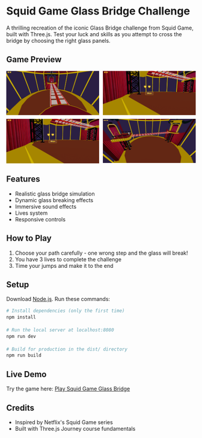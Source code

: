 # Squid Game Glass Bridge Challenge

A thrilling recreation of the iconic Glass Bridge challenge from Squid Game, built with Three.js. Test your luck and skills as you attempt to cross the bridge by choosing the right glass panels.

## Game Preview

<div align="center">
  <div style="display: grid; grid-template-columns: repeat(2, 1fr); gap: 10px;">
    <img src="./screenshot/1.png" width="400" alt="Game Start">
    <img src="./screenshot/2.png" width="400" alt="Gameplay">
    <img src="./screenshot/2.png" width="400" alt="Glass Breaking">
    <img src="./screenshot/4.png" width="400" alt="Game Over">
  </div>
</div>

## Features

- Realistic glass bridge simulation
- Dynamic glass breaking effects
- Immersive sound effects
- Lives system
- Responsive controls

## How to Play

1. Choose your path carefully - one wrong step and the glass will break!
2. You have 3 lives to complete the challenge
3. Time your jumps and make it to the end

## Setup
Download [Node.js](https://nodejs.org/en/download/).
Run these commands:

```bash
# Install dependencies (only the first time)
npm install

# Run the local server at localhost:8080
npm run dev

# Build for production in the dist/ directory
npm run build
```

## Live Demo

Try the game here: [Play Squid Game Glass Bridge](https://nakulbhaliya.github.io/squid-game/)

## Credits

- Inspired by Netflix's Squid Game series
- Built with Three.js Journey course fundamentals
